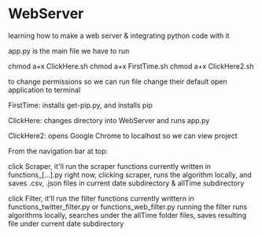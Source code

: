# WebServer
learning how to make a web server &amp; integrating python code with it

app.py is the main file we have to run

chmod a+x ClickHere.sh
chmod a+x FirstTime.sh
chmod a+x ClickHere2.sh

to change permissions so we can run file 
change their default open application to terminal


FirstTime: installs get-pip.py, and installs pip

ClickHere: changes directory into WebServer and runs app.py

ClickHere2: opens Google Chrome to localhost so we can view project


From the navigation bar at top:

click Scraper, it'll run the scraper functions currently written in functions_[...].py
    right now, clicking scraper, runs the algorithm locally, and saves .csv, .json files in current date subdirectory &           allTime subdirectory

click Filter, it'll run the filter functions currently writtern in functions_twitter_filter.py or functions_web_filter.py
    running the filter runs algorithms locally, searches under the allTime folder files, saves resulting file under current       date subdirectory
